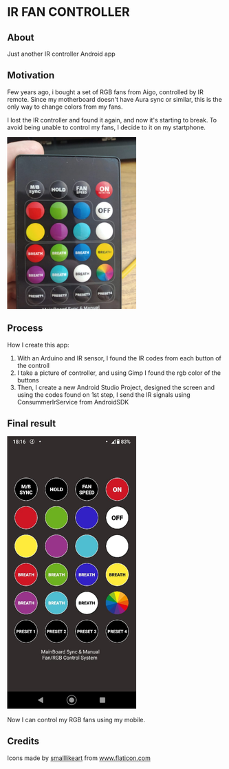 # IR FAN CONTROLLER

## About
Just another IR controller Android app

## Motivation

Few years ago, i bought a set of RGB fans from Aigo, controlled by IR remote. Since my motherboard doesn't have Aura sync or similar, this is the only way to change colors from my fans.

I lost the IR controller and found it again, and now it's starting to break. To avoid being unable to control my fans, I decide to it on my startphone.

<img src="media/IR-remote-controller.jpeg" alt="IR Remote Controller" width="300"/>

## Process
How I create this app:

1. With an Arduino and IR sensor, I found the IR codes from each button of the controll
2. I take a picture of controller, and using Gimp I found the rgb color of the buttons
3. Then, I create a new Android Studio Project, designed the screen and using the codes found on 1st step, I send the IR signals using ConsummerIrService from AndroidSDK

## Final result

<img src="media/app-screenshot.jpeg" alt="Final App" width="300"/>

Now I can control my RGB fans using my mobile.

## Credits
<div>Icons made by <a href="https://www.flaticon.com/authors/smalllikeart" title="smalllikeart">smalllikeart</a> from <a href="https://www.flaticon.com/" title="Flaticon">www.flaticon.com</a></div>
